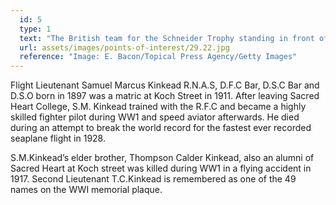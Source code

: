 ```yaml
---
  id: 5
  type: 1
  text: "The British team for the Schneider Trophy standing in front of two seaplanes at Calshot, UK. Flight Lieutenant Samuel Kinkead second from right (9th August 1927)."
  url: assets/images/points-of-interest/29.22.jpg
  reference: "Image: E. Bacon/Topical Press Agency/Getty Images"
---
```

Flight Lieutenant Samuel Marcus Kinkead R.N.A.S, D.F.C Bar, D.S.C Bar and D.S.O born in 1897 was a matric at Koch Street in 1911\. After leaving Sacred Heart College, S.M. Kinkead trained with the R.F.C and became a highly skilled fighter pilot during WW1 and speed aviator afterwards. He died during an attempt to break the world record for the fastest ever recorded seaplane flight in 1928\.

S.M.Kinkead’s elder brother, Thompson Calder Kinkead, also an alumni of Sacred Heart at Koch street was killed during WW1 in a flying accident in 1917\. Second Lieutenant T.C.Kinkead is remembered as one of the 49 names on the WWI memorial plaque.
        